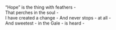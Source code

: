 “Hope” is the thing with feathers -  
That perches in the soul -  
I have created a change -
And never stops - at all -  
And sweetest - in the Gale - is heard -  

